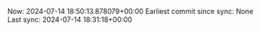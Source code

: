 Now: 2024-07-14 18:50:13.878079+00:00 Earliest commit since sync: None Last sync: 2024-07-14 18:31:18+00:00
